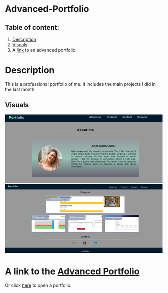 # Advanced-Portfolio

## Table of content:

1. [Description](#description)
2. [Visuals](#visuals)
3. A [link](https://anastasiia-ciloci.github.io/Advanced-Portfolio/) to an advanced portfolio

# Description

This is a professional portfolio of me. It includes the main projects I did in the last month.

## Visuals

![Screenshot of portfolio web](./assets/images/images_for-README/2022-03-16_21-22-59.png)
![Screenshot of portfolio web](./assets/images/images_for-README/2022-03-16_21-23-46.png)

# A link to the [Advanced Portfolio](https://anastasiia-ciloci.github.io/Advanced-Portfolio/)

Or click [here](https://anastasiia-ciloci.github.io/Advanced-Portfolio/) to open a portfolio.
